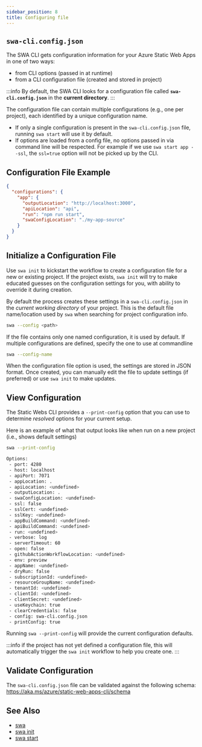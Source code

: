 ```yaml
---
sidebar_position: 8
title: Configuring file
---
```


## `swa-cli.config.json`

The SWA CLI gets configuration information for your Azure Static Web Apps in one of two ways:

- from CLI options (passed in at runtime)
- from a CLI configuration file (created and stored in project)

:::info
By default, the SWA CLI looks for a configuration file called **`swa-cli.config.json`** in the **current directory**.
:::

The configuration file can contain multiple configurations (e.g., one per project), each identified by a unique configuration name.

- If only a single configuration is present in the `swa-cli.config.json` file, running `swa start` will use it by default.
- If options are loaded from a config file, no options passed in via command line will be respected. For example if we use `swa start app --ssl`, the `ssl=true` option will not be picked up by the CLI.

## Configuration File Example

```json
{
  "configurations": {
    "app": {
      "outputLocation": "http://localhost:3000",
      "apiLocation": "api",
      "run": "npm run start",
      "swaConfigLocation": "./my-app-source"
    }
  }
}
```

## Initialize a Configuration File

Use `swa init` to kickstart the workflow to create a configuration file for a new or existing project. If the project exists, `swa init` will try to make educated guesses on the configuration settings for you, with ability to override it during creation.

By default the process creates these settings in a `swa-cli.config.json` in the _current working directory_ of your project. This is the default file name/location used by `swa` when searching for project configuration info.

```bash
swa --config <path>
```

If the file contains only one named configuration, it is used by default. If multiple configurations are defined, specify the one to use at commandline

```bash
swa --config-name
```

When the configuration file option is used, the settings are stored in JSON format. Once created, you can manually edit the file to update settings (if preferred) or use `swa init` to make updates.

## View Configuration

The Static Webs CLI provides a `--print-config` option that you can use to determine _resolved_ options for your current setup.

Here is an example of what that output looks like when run on a new project (i.e., shows default settings)

```bash
swa --print-config

Options:
 - port: 4280
 - host: localhost
 - apiPort: 7071
 - appLocation: .
 - apiLocation: <undefined>
 - outputLocation: .
 - swaConfigLocation: <undefined>
 - ssl: false
 - sslCert: <undefined>
 - sslKey: <undefined>
 - appBuildCommand: <undefined>
 - apiBuildCommand: <undefined>
 - run: <undefined>
 - verbose: log
 - serverTimeout: 60
 - open: false
 - githubActionWorkflowLocation: <undefined>
 - env: preview
 - appName: <undefined>
 - dryRun: false
 - subscriptionId: <undefined>
 - resourceGroupName: <undefined>
 - tenantId: <undefined>
 - clientId: <undefined>
 - clientSecret: <undefined>
 - useKeychain: true
 - clearCredentials: false
 - config: swa-cli.config.json
 - printConfig: true
```

Running `swa --print-config` will provide the current configuration defaults.

:::info
if the project has not yet defined a configuration file, this will automatically trigger the `swa init` workflow to help you create one.
:::

## Validate Configuration

The `swa-cli.config.json` file can be validated against the following schema: https://aka.ms/azure/static-web-apps-cli/schema

## See Also

- [swa](./swa)
- [swa init](./swa-init)
- [swa start](./swa-start)

<!--
## Configuration File

The CLI can load configuration options from a JSON file (default: `swa-cli.config.json`).

* If only a single configuration is present in the `swa-cli.config.json` file, running `swa start` will use it by default.
* If options are loaded from a config file, no options passed in via command line will be respected. For example if we use `swa start app --ssl=true`, the `ssl=true` option will not be picked up by the CLI.

**Example File:**

```json
{
  "configurations": {
    "app": {
      "outputLocation": "http://localhost:3000",
      "apiLocation": "api",
      "run": "npm run start",
      "swaConfigLocation": "./my-app-source"
    }
  }
}
```

### Example

We can simplify these commands by putting the options into a config file:

```bash
# static configuration
swa start ./my-dist --swa-config-location ./my-app-source

# devserver configuration
swa start http://localhost:3000 --swa-config-location ./my-app-source
```

```json
{
  "configurations": {
    "static": {
      "outputLocation": "./my-dist",
      "swaConfigLocation": "./my-app-source"
    },
    "devserver": {
      "outputLocation": "http://localhost:3000",
      "swaConfigLocation": "./my-app-source"
    }
  }
}
```

These configurations can be run with `swa start static` and `swa start devserver`.

### Validation

You can validate your `swa-cli.config.json` with a JSON Schema like so:

```json
{
  "$schema": "https://raw.githubusercontent.com/Azure/static-web-apps-cli/main/schema/swa-cli.config.schema.json",
  "configurations": {
    ...
  }
}
```

## Local authentication & authorization emulation

The CLI allows to mock and read authentication and authorization credentials.

### Mocking credentials

When requesting the Static Web Apps login endpoints (`http://localhost:4280/.auth/login/<PROVIDER_NAME>`), you have access to a local authentication UI. This interface is served locally from the emulator and allows you to set fake user information for the current user from the provider supplied.

### Reading credentials

The front-end application can request the `http://localhost:4280/.auth/me` endpoint and a `clientPrincipal` containing the fake information will be returned by the authentication API.

Here is an example:

```json
{
  "clientPrincipal": {
    "identityProvider": "twitter",
    "userId": "<USER-UUID>",
    "userDetails": "<USER_NAME>",
    "userRoles": ["anonymous", "authenticated"],
    "claims": [
      {
        "typ": "name",
        "val": "Azure Static Web Apps"
      }
    ]
  }
}
```

The API functions can access user information using the `x-ms-client-principal` header.

See [Accessing user information](https://docs.microsoft.com/azure/static-web-apps/user-information) documentation for more details.

-->
